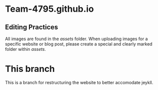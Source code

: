 # Team-4795.github.io

## Editing Practices

All images are found in the <i>assets</i> folder. When uploading images for a specific website or blog post, please create a special and clearly marked folder within <i>assets</i>.

# This branch

This is a branch for restructuring the website to better accomodate jeykll.